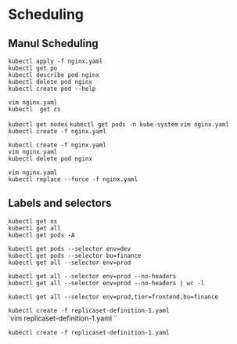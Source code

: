 # Scheduling
## Manul Scheduling
`kubectl apply -f nginx.yaml `  
`kubectl get po`  
`kubectl describe pod nginx`  
`kubectl delete pod nginx`  
`kubectl create pod --help`

`vim nginx.yaml`   
`kubectl  get cs`

`kubectl get nodes`
`kubectl get pods -n kube-system`
`vim nginx.yaml `
`kubectl create -f nginx.yaml `

`kubectl create -f nginx.yaml`   
`vim nginx.yaml `  
`kubectl delete pod nginx`

`vim nginx.yaml`   
`kubectl replace --force -f nginx.yaml`  

## Labels and selectors
`kubectl get ns`  
`kubectl get all`  
`kubectl get pods -A`  

`kubectl get pods --selector env=dev`  
`kubectl get pods --selector bu=finance`  
`kubectl get all --selector env=prod`  

`kubectl get all --selector env=prod --no-headers`  
`kubectl get all --selector env=prod --no-headers | wc -l`  

`kubectl get all --selector env=prod,tier=frontend,bu=finance`  


`kubectl create -f replicaset-definition-1.yaml `  
`vim replicaset-definition-1.yaml ``

`kubectl create -f replicaset-definition-1.yaml `  
